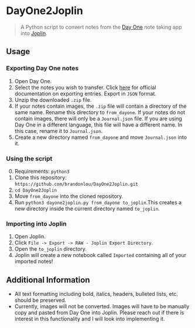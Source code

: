 # DayOne2Joplin

> A Python script to convert notes from the [Day One](https://dayoneapp.com/) note taking app into [Joplin](https://joplinapp.org/).

## Usage

### Exporting Day One notes
1. Open Day One.
2. Select the notes you wish to transfer. Click [here](https://help.dayoneapp.com/en/articles/440668-exporting-entries) for official documentation on exporting entries. Export in `JSON` format.
3. Unzip the downloaded `.zip` file.
4. If your notes contain images, the `.zip` file will contain a directory of the same name. Rename this directory to `from_dayone`. If your notes do not contain images, there will only be a `Journal.json` file. If you are using Day One in a different language, this file will have a different name. In this case, rename it to `Journal.json`.
5. Create a new directory named `from_dayone` and move `Journal.json` into it.

### Using the script
0. Requirements: `python3`
1. Clone this repository: `https://github.com/brandonlou/DayOne2Joplin.git`
2. `cd DayOne2Joplin`
3. Move `from_dayone` into the cloned repository.
4. Run `python3 dayone2joplin.py from_dayone to_joplin`.This creates a new directory inside the current directory named `to_joplin`.

### Importing into Joplin
1. Open Joplin.
2. Click `File -> Export -> RAW - Joplin Export Directory`.
3. Open the `to_joplin` directory.
4. Joplin will create a new notebook called `Imported` containing all of your imported notes!

## Additional Information
* All text formatting including bold, italics, headers, bulleted lists, etc. should be preserved.
* Currently, images will not be converted. Images will have to be manually copy and pasted from Day One into Joplin. Please reach out if there is interest in this functionality and I will look into implementing it.
